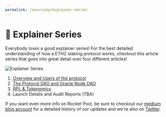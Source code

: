 ```yaml
---
permalink: /overview/explainer-series
---
```


# :tada: Explainer Series

Everybody loves a good explainer series! For the best detailed understanding of how a ETH2 staking protocol works, checkout this article series that goes into great detail over four different articles! 

![Explainer Series](/images/headers/explainer-series.png)

1. [ Overview and Users of the protocol](https://medium.com/rocket-pool/rocket-pool-staking-protocol-part-1-8be4859e5fbd)
2. [ The Protocol DAO and Oracle Node DAO](https://medium.com/rocket-pool/rocket-pool-staking-protocol-part-2-e0d346911fe1)
3. [ RPL & Tokenomics](https://medium.com/rocket-pool/rocket-pool-staking-protocol-part-3-3029afb57d4c)
4. Launch Details and Audit Reports (TBA)

If you want even more info on Rocket Pool, be sure to checkout our [medium blog account](https://medium.com/rocket-pool) for a detailed history of our updates and we're also on [Twitter](https://twitter.com/Rocket_Pool).

